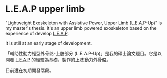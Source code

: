 # L.E.A.P upper limb

"Lightweight Exoskeleton with Assistive Power, Upper Limb (L.E.A.P-Up)" is my master's thesis. It's an upper limb powered exoskeleton based on the experience of develop [L.E.A.P](https://github.com/ziteh/LEAP).  

It is still at an early stage of development.

「輔助性動力輕型外骨骼-上肢部分 (L.E.A.P-Up)」是我的碩士論文題目。它是以開發 [L.E.A.P](https://github.com/ziteh/LEAP) 的經驗為基礎，製作的上肢動力外骨骼。  

目前還在初期開發階段。
